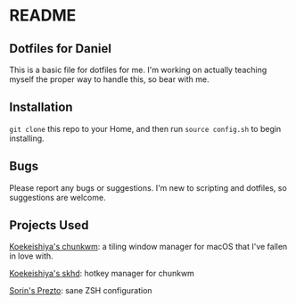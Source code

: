 # README
## Dotfiles for Daniel

This is a basic file for dotfiles for me. I'm working on actually teaching myself the proper way to handle this, so bear with me.

## Installation
`git clone` this repo to your Home, and then run `source config.sh` to begin installing.

## Bugs
Please report any bugs or suggestions. I'm new to scripting and dotfiles, so suggestions are welcome.

## Projects Used

[Koekeishiya's chunkwm](https://github.com/koekeishiya/chunkwm): a tiling window manager for macOS that I've fallen in love with.

[Koekeishiya's skhd](https://github.com/koekeishiya/skhd): hotkey manager for chunkwm

[Sorin's Prezto](https://github.com/sorin-ionescu/prezto): sane ZSH configuration
